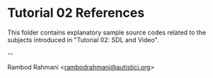 # Tutorial 02 References

This folder contains explanatory sample source codes related to the subjects introduced in "Tutorial 02: SDL and Video".

--

Rambod Rahmani <<rambodrahmani@autistici.org>>
